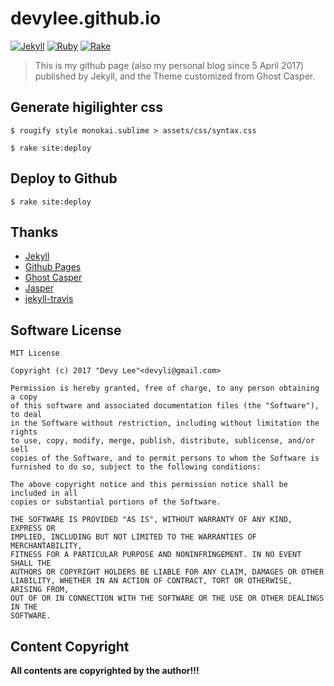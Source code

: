 # devylee.github.io

[![Jekyll](https://img.shields.io/badge/Jekyll-3.7.0-blue.svg?style=flat)](https://jekyllrb.com)
[![Ruby](https://img.shields.io/badge/Ruby-2.4-blue.svg?style=flat)](https://www.ruby-lang.org)
[![Rake](https://img.shields.io/badge/Rake-12.0.0-blue.svg?style=flat)](https://www.ruby-lang.org)

> This is my github page (also my personal blog since 5 April 2017) published by Jekyll, and the Theme customized from Ghost Casper.

## Generate higilighter css

`$ rougify style monokai.sublime > assets/css/syntax.css`

`$ rake site:deploy`

## Deploy to Github

`$ rake site:deploy`

## Thanks

- [Jekyll](https://jekyllrb.com)
- [Github Pages](https://pages.githu.com)
- [Ghost Casper](https://github.com/tryghost/casper)
- [Jasper](https://github.com/biomadeira/jasper)
- [jekyll-travis](https://github.com/mfenner/jekyll-travis)

## Software License

```license
MIT License

Copyright (c) 2017 "Devy Lee"<devyli@gmail.com>

Permission is hereby granted, free of charge, to any person obtaining a copy
of this software and associated documentation files (the "Software"), to deal
in the Software without restriction, including without limitation the rights
to use, copy, modify, merge, publish, distribute, sublicense, and/or sell
copies of the Software, and to permit persons to whom the Software is
furnished to do so, subject to the following conditions:

The above copyright notice and this permission notice shall be included in all
copies or substantial portions of the Software.

THE SOFTWARE IS PROVIDED "AS IS", WITHOUT WARRANTY OF ANY KIND, EXPRESS OR
IMPLIED, INCLUDING BUT NOT LIMITED TO THE WARRANTIES OF MERCHANTABILITY,
FITNESS FOR A PARTICULAR PURPOSE AND NONINFRINGEMENT. IN NO EVENT SHALL THE
AUTHORS OR COPYRIGHT HOLDERS BE LIABLE FOR ANY CLAIM, DAMAGES OR OTHER
LIABILITY, WHETHER IN AN ACTION OF CONTRACT, TORT OR OTHERWISE, ARISING FROM,
OUT OF OR IN CONNECTION WITH THE SOFTWARE OR THE USE OR OTHER DEALINGS IN THE
SOFTWARE.
```

## Content Copyright

**All contents are copyrighted by the author!!!**

